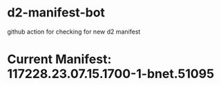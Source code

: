 # d2-manifest-bot
github action for checking for new d2 manifest

# Current Manifest: 117228.23.07.15.1700-1-bnet.51095